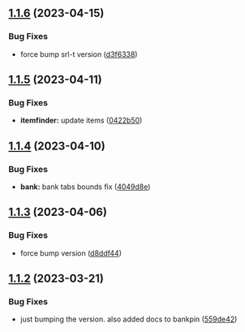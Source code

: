 ## [1.1.6](https://github.com/Torwent/SRL-T/compare/v1.1.5...v1.1.6) (2023-04-15)


### Bug Fixes

* force bump srl-t version ([d3f6338](https://github.com/Torwent/SRL-T/commit/d3f6338cc374764e88af988d60589525b05a8b67))



## [1.1.5](https://github.com/Torwent/SRL-T/compare/v1.1.4...v1.1.5) (2023-04-11)


### Bug Fixes

* **itemfinder:** update items ([0422b50](https://github.com/Torwent/SRL-T/commit/0422b501be87078c19c374571432b4b531b2449e))



## [1.1.4](https://github.com/Torwent/SRL-T/compare/v1.1.3...v1.1.4) (2023-04-10)


### Bug Fixes

* **bank:** bank tabs bounds fix ([4049d8e](https://github.com/Torwent/SRL-T/commit/4049d8ed0e9afa37b23fb95244b9624e75a6ffe9))



## [1.1.3](https://github.com/Torwent/SRL-T/compare/v1.1.2...v1.1.3) (2023-04-06)


### Bug Fixes

* force bump version  ([d8ddf44](https://github.com/Torwent/SRL-T/commit/d8ddf448988c1fa9c6d96f90d8894c68322a4577))



## [1.1.2](https://github.com/Torwent/SRL-T/compare/v1.1.1...v1.1.2) (2023-03-21)


### Bug Fixes

* just bumping the version. also added docs to bankpin ([559de42](https://github.com/Torwent/SRL-T/commit/559de427356285ccec480c0f2ecad3a4505b523c))



